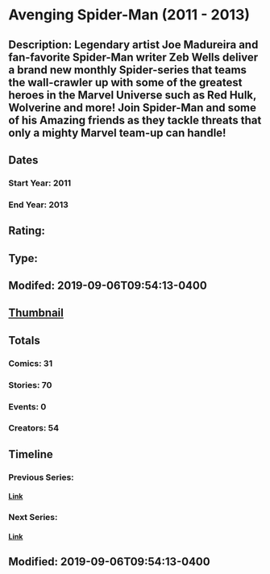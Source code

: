 # Avenging Spider-Man (2011 - 2013)
## Description: Legendary artist Joe Madureira and fan-favorite Spider-Man writer Zeb Wells deliver a brand new monthly Spider-series that teams the wall-crawler up with some of the greatest heroes in the Marvel Universe such as Red Hulk, Wolverine and more!  Join Spider-Man and some of his Amazing friends as they tackle threats that only a mighty Marvel team-up can handle!
## Dates
### Start Year: 2011
### End Year: 2013
## Rating: 
## Type: 
## Modifed: 2019-09-06T09:54:13-0400
## [Thumbnail](http://i.annihil.us/u/prod/marvel/i/mg/f/10/50fecebec9212.jpg)
## Totals
### Comics: 31
### Stories: 70
### Events: 0
### Creators: 54
## Timeline
### Previous Series: 
#### [Link]()
### Next Series: 
#### [Link]()
## Modified: 2019-09-06T09:54:13-0400